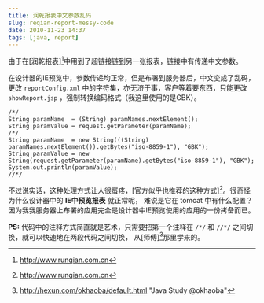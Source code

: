 ```yaml
---
title: 润乾报表中文参数乱码
slug: reqian-report-messy-code
date: 2010-11-23 14:37
tags: [java, report]
---
```


由于在[润乾报表][^1]中用到了超链接链到另一张报表，链接中有传递中文参数。

在设计器的IE预览中，参数传递均正常，但是布署到服务器后，中文变成了乱码，更改 `reportConfig.xml` 中的字符集，亦无济于事，客户等着要东西，只能更改`showReport.jsp` ，强制转换编码格式（我这里使用的是GBK）。

    /*/
    String paramName  = (String) paramNames.nextElement();
    String paramValue = request.getParameter(paramName);
    /*/
    String paramName  = new String(((String) paramNames.nextElement()).getBytes("iso-8859-1"), "GBK");
    String paramValue = new String(request.getParameter(paramName).getBytes("iso-8859-1"), "GBK");
    System.out.println(paramValue);
    //*/

不过说实话，这种处理方式让人很蛋疼，[官方似乎也推荐的这种方式][^1]。很奇怪为什么设计器中的 **IE中预览报表** 就正常呢，
难说是它在 tomcat 中有什么配置？因为我我服务器上布署的应用完全是设计器中IE预览使用的应用的一份拷备而已。

**PS:** 代码中的注释方式简直就是艺术，只需要把第一个注释在 `/*/` 和 `//*/` 之间切换，就可以快速地在两段代码之间切换，
从[师傅][^3]那里学来的。

[^1]: http://www.runqian.com.cn
[^2]: http://www.runqian.com.cn/archives/28.html "润乾报表参数传入时产生中文乱码 - 润乾报表知识库"
[^3]: http://hexun.com/okhaoba/default.html "Java Study @okhaoba"

